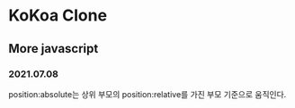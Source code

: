 # KoKoa Clone

## **More javascript**

### 2021.07.08

position:absolute는 상위 부모의 position:relative를 가진 부모 기준으로 움직인다.
